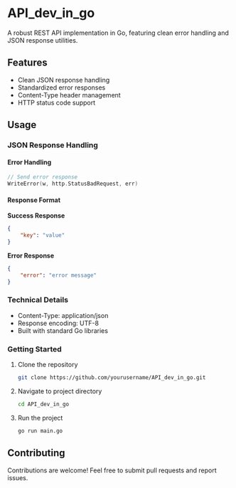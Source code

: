 # API_dev_in_go

A robust REST API implementation in Go, featuring clean error handling and JSON response utilities.

## Features

- Clean JSON response handling
- Standardized error responses
- Content-Type header management
- HTTP status code support

## Usage

### JSON Response Handling

#### Error Handling

```go
// Send error response
WriteError(w, http.StatusBadRequest, err)
```

#### Response Format

**Success Response**

```json
{
    "key": "value"
}
```

**Error Response**

```json
{
    "error": "error message"
}
```

### Technical Details

- Content-Type: application/json
- Response encoding: UTF-8
- Built with standard Go libraries

### Getting Started

1. Clone the repository

    ```sh
    git clone https://github.com/yourusername/API_dev_in_go.git
    ```

2. Navigate to project directory

    ```sh
    cd API_dev_in_go
    ```

3. Run the project

    ```sh
    go run main.go
    ```

## Contributing

Contributions are welcome! Feel free to submit pull requests and report issues.
